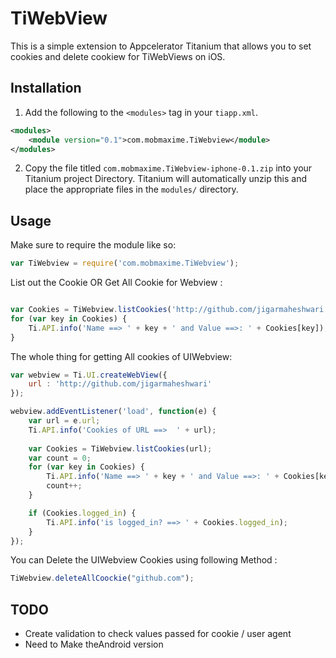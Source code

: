 TiWebView
=========

This is a simple extension to Appcelerator Titanium that allows you to set cookies and delete cookiew for TiWebViews on iOS.



Installation
------------


1. Add the following to the `<modules>` tag in your `tiapp.xml`.

```xml
<modules>
    <module version="0.1">com.mobmaxime.TiWebview</module>
</modules>
```
2. Copy the file titled `com.mobmaxime.TiWebview-iphone-0.1.zip` into your Titanium project Directory. Titanium will automatically unzip this and place the appropriate files in the `modules/` directory.


Usage
-----


Make sure to require the module like so:

```javascript
var TiWebview = require('com.mobmaxime.TiWebview');
```

List out the Cookie OR Get All Cookie for Webview : 

```javascript

var Cookies = TiWebview.listCookies('http://github.com/jigarmaheshwari');
for (var key in Cookies) {
    Ti.API.info('Name ==> ' + key + ' and Value ==>: ' + Cookies[key]);
}
```


The whole thing for getting All cookies of UIWebview:

```javascript
var webview = Ti.UI.createWebView({
    url : 'http://github.com/jigarmaheshwari'
});

webview.addEventListener('load', function(e) {
    var url = e.url;
    Ti.API.info('Cookies of URL ==>  ' + url);
    
    var Cookies = TiWebview.listCookies(url);
    var count = 0;
    for (var key in Cookies) {
        Ti.API.info('Name ==> ' + key + ' and Value ==>: ' + Cookies[key]);
        count++;
    }

    if (Cookies.logged_in) {
        Ti.API.info('is logged_in? ==> ' + Cookies.logged_in);
    }
});

```

You can Delete the UIWebview Cookies using following Method : 

```javascript
TiWebview.deleteAllCoockie("github.com");
```


TODO
----
* Create validation to check values passed for cookie / user agent
* Need to Make theAndroid version
